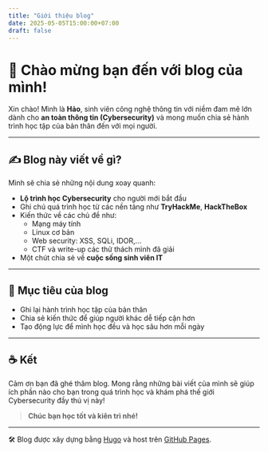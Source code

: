 ```yaml
---
title: "Giới thiệu blog"
date: 2025-05-05T15:00:00+07:00
draft: false
---
```


# 👋 Chào mừng bạn đến với blog của mình!

Xin chào! Mình là **Hảo**, sinh viên công nghệ thông tin với niềm đam mê lớn dành cho **an toàn thông tin (Cybersecurity)** và mong muốn chia sẻ hành trình học tập của bản thân đến với mọi người.

---

## ✍️ Blog này viết về gì?

Mình sẽ chia sẻ những nội dung xoay quanh:

- **Lộ trình học Cybersecurity** cho người mới bắt đầu
- Ghi chú quá trình học từ các nền tảng như **TryHackMe**, **HackTheBox**
- Kiến thức về các chủ đề như:
  - Mạng máy tính
  - Linux cơ bản
  - Web security: XSS, SQLi, IDOR,...
  - CTF và write-up các thử thách mình đã giải
- Một chút chia sẻ về **cuộc sống sinh viên IT**

---

## 🎯 Mục tiêu của blog

- Ghi lại hành trình học tập của bản thân
- Chia sẻ kiến thức để giúp người khác dễ tiếp cận hơn
- Tạo động lực để mình học đều và học sâu hơn mỗi ngày

---

## ☕ Kết

Cảm ơn bạn đã ghé thăm blog. Mong rằng những bài viết của mình sẽ giúp ích phần nào cho bạn trong quá trình học và khám phá thế giới Cybersecurity đầy thú vị này!

> **Chúc bạn học tốt và kiên trì nhé!**

---

🛠 Blog được xây dựng bằng [Hugo](https://gohugo.io/) và host trên [GitHub Pages](https://pages.github.com/).
